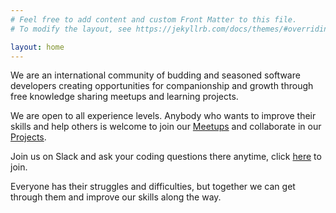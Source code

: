 ```yaml
---
# Feel free to add content and custom Front Matter to this file.
# To modify the layout, see https://jekyllrb.com/docs/themes/#overriding-theme-defaults

layout: home
---
```


We are an international community of budding and seasoned software developers creating opportunities for companionship and growth through free knowledge sharing meetups and learning projects.

We are open to all experience levels. Anybody who wants to improve their skills and help others is welcome to join our [Meetups](meetup.markdown) and collaborate in our [Projects](projects.markdown).

Join us on Slack and ask your coding questions there anytime, click [here](http://tiny.cc/codement) to join.

Everyone has their struggles and difficulties, but together we can get through them and improve our skills along the way.
